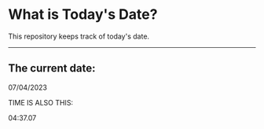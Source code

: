# What is Today's Date?
This repository keeps track of today's date.
* * *
 
## The current date:  
 07/04/2023 
  
  
 TIME IS ALSO THIS: 
  
 04:37.07 
  
  
